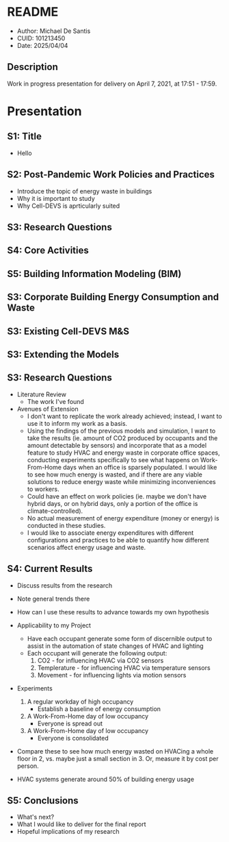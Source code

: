# README
* Author: Michael De Santis
* CUID: 101213450
* Date: 2025/04/04

## Description
Work in progress presentation for delivery on April 7, 2021, at 17:51 - 17:59.

# Presentation

## S1: Title
* Hello

## S2: Post-Pandemic Work Policies and Practices
* Introduce the topic of energy waste in buildings
* Why it is important to study
* Why Cell-DEVS is aprticularly suited

## S3: Research Questions
## S4: Core Activities
## S5: Building Information Modeling (BIM)
## S3: Corporate Building Energy Consumption and Waste
## S3: Existing Cell-DEVS M&S
## S3: Extending the Models
## S3: Research Questions
* Literature Review
    * The work I've found
* Avenues of Extension
    * I don't want to replicate the work already achieved; instead, I want to use it to inform my work as a basis.
    * Using the findings of the previous models and simulation, I want to take the results (ie. amount of CO2 produced by occupants and the amount detectable by sensors) and incorporate that as a model feature to study HVAC and energy waste in corporate office spaces, conducting experiments specifically to see what happens on Work-From-Home days when an office is sparsely populated. I would like to see how much energy is wasted, and if there are any viable solutions to reduce energy waste while minimizing inconveniences to workers.
    * Could have an effect on work policies (ie. maybe we don't have hybrid days, or on hybrid days, only a portion of the office is climate-controlled).
    * No actual measurement of energy expenditure (money or energy) is conducted in these studies.
    * I would like to associate energy expenditures with different configurations and practices to be able to quantify how different scenarios affect energy usage and waste.

## S4: Current Results
* Discuss results from the research
* Note general trends there
* How can I use these results to advance towards my own hypothesis

* Applicability to my Project
    * Have each occupant generate some form of discernible output to assist in the automation of state changes of HVAC and lighting
    * Each occupant will generate the following output:
        1. CO2 - for influencing HVAC via CO2 sensors
        2. Templerature - for influencing HVAC via temperature sensors
        3. Movement - for influencing lights via motion sensors
* Experiments
    1. A regular workday of high occupancy
        * Establish a baseline of energy consumption
    2. A Work-From-Home day of low occupancy
        * Everyone is spread out
    3. A Work-From-Home day of low occupancy
        * Everyone is consolidated
* Compare these to see how much energy wasted on HVACing a whole floor in 2, vs. maybe just a small section in 3. Or, measure it by cost per person.

* HVAC systems generate around 50% of building energy usage


## S5: Conclusions
* What's next?
* What I would like to deliver for the final report
* Hopeful implications of my research

